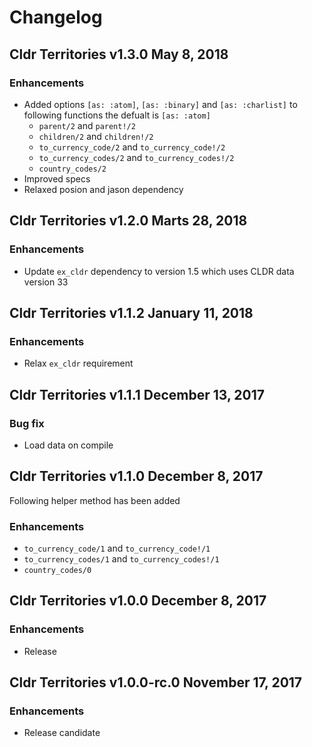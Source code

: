 # Changelog

## Cldr Territories v1.3.0 May 8, 2018

### Enhancements

* Added options `[as: :atom]`, `[as: :binary]` and `[as: :charlist]` to following functions the defualt is `[as: :atom]`
  * `parent/2` and `parent!/2`
  * `children/2` and `children!/2`
  * `to_currency_code/2` and `to_currency_code!/2`
  * `to_currency_codes/2` and `to_currency_codes!/2`
  * `country_codes/2`
* Improved specs
* Relaxed posion and jason dependency

## Cldr Territories v1.2.0 Marts 28, 2018

### Enhancements

* Update `ex_cldr` dependency to version 1.5 which uses CLDR data version 33

## Cldr Territories v1.1.2 January 11, 2018

### Enhancements

* Relax `ex_cldr` requirement

## Cldr Territories v1.1.1 December 13, 2017

### Bug fix

* Load data on compile

## Cldr Territories v1.1.0 December 8, 2017

Following helper method has been added

### Enhancements

* `to_currency_code/1` and `to_currency_code!/1`
* `to_currency_codes/1` and `to_currency_codes!/1`
* `country_codes/0`


## Cldr Territories v1.0.0 December 8, 2017

### Enhancements

* Release

## Cldr Territories v1.0.0-rc.0 November 17, 2017

### Enhancements

* Release candidate
